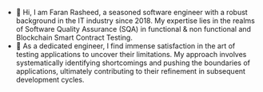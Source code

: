 - 👋 Hi, I am Faran Rasheed, a seasoned software engineer with a robust background in the IT industry since 2018. My expertise lies in the realms of Software Quality Assurance (SQA) in functional & non functional and Blockchain Smart Contract Testing.
- 👀 As a dedicated engineer, I find immense satisfaction in the art of testing applications to uncover their limitations. My approach involves systematically identifying shortcomings and pushing the boundaries of applications, ultimately contributing to their refinement in subsequent development cycles.
<!---
FaranCinnova/FaranCinnova is a ✨ special ✨ repository because its `README.md` (this file) appears on your GitHub profile.
You can click the Preview link to take a look at your changes.
--->
